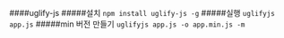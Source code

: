 ####uglify-js
#####설치
`npm install uglify-js -g`
#####실행
`uglifyjs app.js`
#####min 버전 만들기
`uglifyjs app.js -o app.min.js -m`
